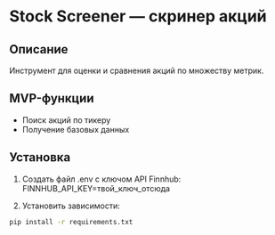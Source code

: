 # Stock Screener — скринер акций

## Описание
Инструмент для оценки и сравнения акций по множеству метрик.

## MVP-функции
- Поиск акций по тикеру
- Получение базовых данных


## Установка
1. Создать файл .env с ключом API Finnhub:
    FINNHUB_API_KEY=твой_ключ_отсюда

2. Установить зависимости:
```bash
pip install -r requirements.txt

